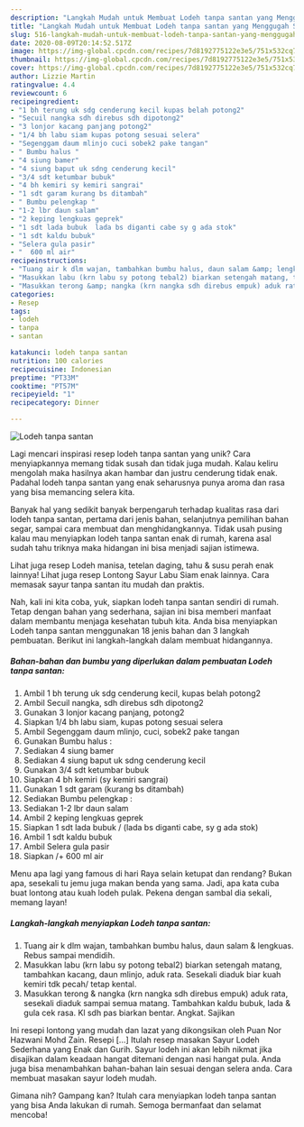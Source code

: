 ```yaml
---
description: "Langkah Mudah untuk Membuat Lodeh tanpa santan yang Menggugah Selera"
title: "Langkah Mudah untuk Membuat Lodeh tanpa santan yang Menggugah Selera"
slug: 516-langkah-mudah-untuk-membuat-lodeh-tanpa-santan-yang-menggugah-selera
date: 2020-08-09T20:14:52.517Z
image: https://img-global.cpcdn.com/recipes/7d8192775122e3e5/751x532cq70/lodeh-tanpa-santan-foto-resep-utama.jpg
thumbnail: https://img-global.cpcdn.com/recipes/7d8192775122e3e5/751x532cq70/lodeh-tanpa-santan-foto-resep-utama.jpg
cover: https://img-global.cpcdn.com/recipes/7d8192775122e3e5/751x532cq70/lodeh-tanpa-santan-foto-resep-utama.jpg
author: Lizzie Martin
ratingvalue: 4.4
reviewcount: 6
recipeingredient:
- "1 bh terung uk sdg cenderung kecil kupas belah potong2"
- "Secuil nangka sdh direbus sdh dipotong2"
- "3 lonjor kacang panjang potong2"
- "1/4 bh labu siam kupas potong sesuai selera"
- "Segenggam daum mlinjo cuci sobek2 pake tangan"
- " Bumbu halus "
- "4 siung bamer"
- "4 siung baput uk sdng cenderung kecil"
- "3/4 sdt ketumbar bubuk"
- "4 bh kemiri sy kemiri sangrai"
- "1 sdt garam kurang bs ditambah"
- " Bumbu pelengkap "
- "1-2 lbr daun salam"
- "2 keping lengkuas geprek"
- "1 sdt lada bubuk  lada bs diganti cabe sy g ada stok"
- "1 sdt kaldu bubuk"
- "Selera gula pasir"
- "  600 ml air"
recipeinstructions:
- "Tuang air k dlm wajan, tambahkan bumbu halus, daun salam &amp; lengkuas. Rebus sampai mendidih."
- "Masukkan labu (krn labu sy potong tebal2) biarkan setengah matang, tambahkan kacang, daun mlinjo, aduk rata. Sesekali diaduk biar kuah kemiri tdk pecah/ tetap kental."
- "Masukkan terong &amp; nangka (krn nangka sdh direbus empuk) aduk rata, sesekali diaduk sampai semua matang. Tambahkan kaldu bubuk, lada &amp; gula cek rasa. Kl sdh pas biarkan bentar. Angkat. Sajikan"
categories:
- Resep
tags:
- lodeh
- tanpa
- santan

katakunci: lodeh tanpa santan 
nutrition: 100 calories
recipecuisine: Indonesian
preptime: "PT33M"
cooktime: "PT57M"
recipeyield: "1"
recipecategory: Dinner

---
```



![Lodeh tanpa santan](https://img-global.cpcdn.com/recipes/7d8192775122e3e5/751x532cq70/lodeh-tanpa-santan-foto-resep-utama.jpg)

Lagi mencari inspirasi resep lodeh tanpa santan yang unik? Cara menyiapkannya memang tidak susah dan tidak juga mudah. Kalau keliru mengolah maka hasilnya akan hambar dan justru cenderung tidak enak. Padahal lodeh tanpa santan yang enak seharusnya punya aroma dan rasa yang bisa memancing selera kita.

Banyak hal yang sedikit banyak berpengaruh terhadap kualitas rasa dari lodeh tanpa santan, pertama dari jenis bahan, selanjutnya pemilihan bahan segar, sampai cara membuat dan menghidangkannya. Tidak usah pusing kalau mau menyiapkan lodeh tanpa santan enak di rumah, karena asal sudah tahu triknya maka hidangan ini bisa menjadi sajian istimewa.

Lihat juga resep Lodeh manisa, tetelan daging, tahu &amp; susu perah enak lainnya! Lihat juga resep Lontong Sayur Labu Siam enak lainnya. Cara memasak sayur tanpa santan itu mudah dan praktis.


Nah, kali ini kita coba, yuk, siapkan lodeh tanpa santan sendiri di rumah. Tetap dengan bahan yang sederhana, sajian ini bisa memberi manfaat dalam membantu menjaga kesehatan tubuh kita. Anda bisa menyiapkan Lodeh tanpa santan menggunakan 18 jenis bahan dan 3 langkah pembuatan. Berikut ini langkah-langkah dalam membuat hidangannya.

<!--inarticleads1-->

##### Bahan-bahan dan bumbu yang diperlukan dalam pembuatan Lodeh tanpa santan:

1. Ambil 1 bh terung uk sdg cenderung kecil, kupas belah potong2
1. Ambil Secuil nangka, sdh direbus sdh dipotong2
1. Gunakan 3 lonjor kacang panjang, potong2
1. Siapkan 1/4 bh labu siam, kupas potong sesuai selera
1. Ambil Segenggam daum mlinjo, cuci, sobek2 pake tangan
1. Gunakan  Bumbu halus :
1. Sediakan 4 siung bamer
1. Sediakan 4 siung baput uk sdng cenderung kecil
1. Gunakan 3/4 sdt ketumbar bubuk
1. Siapkan 4 bh kemiri (sy kemiri sangrai)
1. Gunakan 1 sdt garam (kurang bs ditambah)
1. Sediakan  Bumbu pelengkap :
1. Sediakan 1-2 lbr daun salam
1. Ambil 2 keping lengkuas geprek
1. Siapkan 1 sdt lada bubuk / (lada bs diganti cabe, sy g ada stok)
1. Ambil 1 sdt kaldu bubuk
1. Ambil Selera gula pasir
1. Siapkan  /+ 600 ml air


Menu apa lagi yang famous di hari Raya selain ketupat dan rendang? Bukan apa, sesekali tu jemu juga makan benda yang sama. Jadi, apa kata cuba buat lontong atau kuah lodeh pulak. Pekena dengan sambal dia sekali, memang layan! 

<!--inarticleads2-->

##### Langkah-langkah menyiapkan Lodeh tanpa santan:

1. Tuang air k dlm wajan, tambahkan bumbu halus, daun salam &amp; lengkuas. Rebus sampai mendidih.
1. Masukkan labu (krn labu sy potong tebal2) biarkan setengah matang, tambahkan kacang, daun mlinjo, aduk rata. Sesekali diaduk biar kuah kemiri tdk pecah/ tetap kental.
1. Masukkan terong &amp; nangka (krn nangka sdh direbus empuk) aduk rata, sesekali diaduk sampai semua matang. Tambahkan kaldu bubuk, lada &amp; gula cek rasa. Kl sdh pas biarkan bentar. Angkat. Sajikan


Ini resepi lontong yang mudah dan lazat yang dikongsikan oleh Puan Nor Hazwani Mohd Zain. Resepi […] Itulah resep masakan Sayur Lodeh Sederhana yang Enak dan Gurih. Sayur lodeh ini akan lebih nikmat jika disajikan dalam keadaan hangat ditemani dengan nasi hangat pula. Anda juga bisa menambahkan bahan-bahan lain sesuai dengan selera anda. Cara membuat masakan sayur lodeh mudah. 

Gimana nih? Gampang kan? Itulah cara menyiapkan lodeh tanpa santan yang bisa Anda lakukan di rumah. Semoga bermanfaat dan selamat mencoba!
